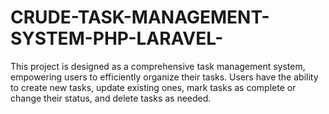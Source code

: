 # CRUDE-TASK-MANAGEMENT-SYSTEM-PHP-LARAVEL-
This project is designed as a comprehensive task management system, empowering users to efficiently organize their tasks. Users have the ability to create new tasks, update existing ones, mark tasks as complete or change their status, and delete tasks as needed.

